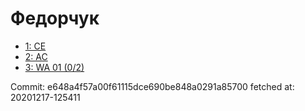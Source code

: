 # Федорчук
- [1: CE](1.md)
- [2: AC](2.md)
- [3: WA 01 (0/2)](3.md)

Commit: e648a4f57a00f61115dce690be848a0291a85700
 fetched at: 20201217-125411
